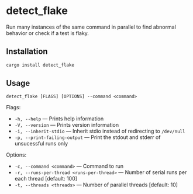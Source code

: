 # detect_flake

Run many instances of the same command in parallel to find abnormal behavior or check if a test is flaky.

## Installation

```sh
cargo install detect_flake
```

## Usage

```
detect_flake [FLAGS] [OPTIONS] --command <command>
```

Flags:

- `-h, --help` — Prints help information
- `-V, --version` — Prints version information
- `-i, --inherit-stdio` — Inherit stdio instead of redirecting to `/dev/null`
- `-p, --print-failing-output` — Print the stdout and stderr of unsucessful runs only

Options:

- `-c, --command <command>` — Command to run
- `-r, --runs-per-thread <runs-per-thread>` — Number of serial runs per each thread [default: 100]
- `-t, --threads <threads>` — Number of parallel threads [default: 10]
